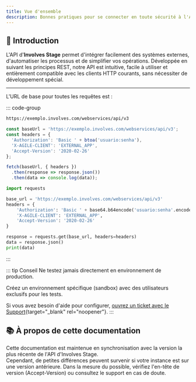 ```yaml
---
title: Vue d'ensemble
description: Bonnes pratiques pour se connecter en toute sécurité à l'API d'Involves Stage.
---
```


## 🚀 Introduction

L'API d'**Involves Stage** permet d'intégrer facilement des systèmes externes, d'automatiser les processus et de simplifier vos opérations.
Développée en suivant les principes REST, notre API est intuitive, facile à utiliser et entièrement compatible avec les clients HTTP courants, sans nécessiter de développement spécial.

---

L'URL de base pour toutes les requêtes est :

::: code-group

```bash [URL de base]
https://exemplo.involves.com/webservices/api/v3
```

```javascript [Exemple de base]
const baseUrl = 'https://exemplo.involves.com/webservices/api/v3';
const headers = {
  'Authorization': 'Basic ' + btoa('usuario:senha'),
  'X-AGILE-CLIENT': 'EXTERNAL_APP',
  'Accept-Version': '2020-02-26'
};

fetch(baseUrl, { headers })
  .then(response => response.json())
  .then(data => console.log(data));
```

```python [Exemple de base]
import requests

base_url = 'https://exemplo.involves.com/webservices/api/v3'
headers = {
    'Authorization': 'Basic ' + base64.b64encode('usuario:senha'.encode()).decode(),
    'X-AGILE-CLIENT': 'EXTERNAL_APP',
    'Accept-Version': '2020-02-26'
}

response = requests.get(base_url, headers=headers)
data = response.json()
print(data)
```

:::

::: tip Conseil
Ne testez jamais directement en environnement de production.

Créez un environnement spécifique (sandbox) avec des utilisateurs exclusifs pour les tests.

Si vous avez besoin d'aide pour configurer, [ouvrez un ticket avec le Support](https://help.involves.com/hc/pt-br/requests/new){target="_blank" rel="noopener"}.
:::

## 📚 À propos de cette documentation

Cette documentation est maintenue en synchronisation avec la version la plus récente de l'API d'Involves Stage.<br />
Cependant, de petites différences peuvent survenir si votre instance est sur une version antérieure.
Dans la mesure du possible, vérifiez l'en-tête de version (Accept-Version) ou consultez le support en cas de doute.
